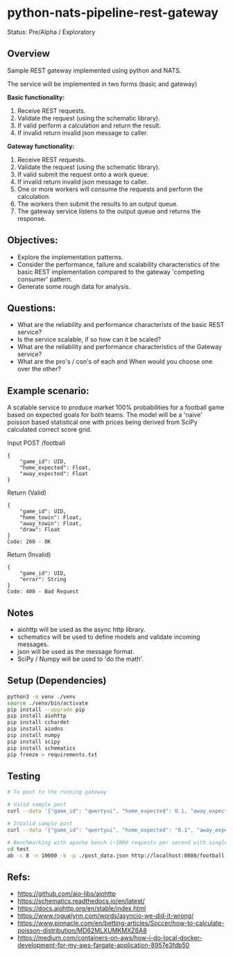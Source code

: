 # python-nats-pipeline-rest-gateway
Status: Pre/Alpha / Exploratory

## Overview
Sample REST gateway implemented using python and NATS.

The service will be implemented in two forms (basic and gateway)

**Basic functionality:**

1. Receive REST requests.
2. Validate the request (using the schematic library).
2. If valid perform a calculation and return the result.
3. If invalid return invalid json message to caller.

**Gateway functionality:**

1. Receive REST requests.
2. Validate the request (using the schematic library).
3. If valid submit the request onto a work queue.
4. If invalid return invalid json message to caller.
5. One or more workers will consume the requests and perform the calculation.
6. The workers then submit the results to an output queue.
7. The gateway service listens to the output queue and returns the response.

## Objectives:

* Explore the implementation patterns.
* Consider the performance, failure and scalability characteristics of the basic REST implementation compared to the
gateway 'competing consumer' pattern.
* Generate some rough data for analysis.

## Questions:
* What are the reliability and performance characterists of the basic REST service?
* Is the service scalable, if so how can it be scaled?
* What are the reliability and performance characteristics of the Gateway service?
* What are the pro's / con's of each and When would you choose one over the other?

## Example scenario:

A scalable service to produce market 100% probabilities for a football game based on expected goals for both teams.
The model will be a 'naive' poisson based statistical one with prices being derived from SciPy calculated
correct score grid.

Input POST /football
``` 
{
    "game_id": UID, 
    "home_expected": Float, 
    "away_expected": Float
}
```

Return (Valid)
``` 
{
    "game_id": UID, 
    "home_towin": Float, 
    "away_towin": Float,
    "draw": Float
}
Code: 200 - OK
```

Return (Invalid)
``` 
{
    "game_id": UID, 
    "error": String
}
Code: 400 - Bad Request
```

## Notes

* aiohttp will be used as the async http library.
* schematics will be used to define models and validate incoming messages.
* json will be used as the message format.
* SciPy / Numpy will be used to 'do the math'.

## Setup (Dependencies)
``` bash
python3 -m venv ./venv
source ./venv/bin/activate
pip install --upgrade pip
pip install aiohttp
pip install cchardet
pip install aiodns
pip install numpy
pip install scipy
pip install schematics
pip freeze > requirements.txt
```

## Testing

``` bash 
# To post to the running gateway

# Valid sample post
curl --data '{"game_id": "qwertyui", "home_expected": 0.1, "away_expected": 1}'  http://localhost:8080/football

# InValid sample post
curl --data '{"game_id": "qwertyui", "home_expected": "0.1", "away_expected": -1}'  http://localhost:8080/football

# Benchmarking with apache bench (~1000 requests per second with single process as basic REST service)
cd test
ab -c 8 -n 10000 -k -p ./post_data.json http://localhost:8080/football

```
## Refs: 
* https://github.com/aio-libs/aiohttp
* https://schematics.readthedocs.io/en/latest/
* https://docs.aiohttp.org/en/stable/index.html
* https://www.roguelynn.com/words/asyncio-we-did-it-wrong/
* https://www.pinnacle.com/en/betting-articles/Soccer/how-to-calculate-poisson-distribution/MD62MLXUMKMXZ6A8
* https://medium.com/containers-on-aws/how-i-do-local-docker-development-for-my-aws-fargate-application-8957e3fdb50
